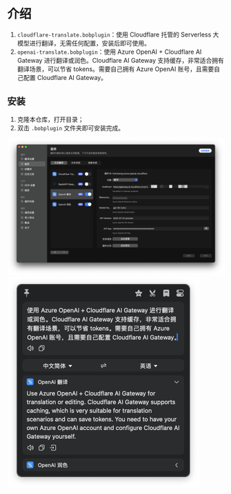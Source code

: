 # 介绍

1. `cloudflare-translate.bobplugin`：使用 Cloudflare 托管的 Serverless 大模型进行翻译，无需任何配置，安装后即可使用。
2. `openai-translate.bobplugin`：使用 Azure OpenAI + Cloudflare AI Gateway 进行翻译或润色。Cloudflare AI Gateway 支持缓存，非常适合拥有翻译场景，可以节省 tokens。需要自己拥有 Azure OpenAI 账号，且需要自己配置 Cloudflare AI Gateway。

## 安装

1. 克隆本仓库，打开目录；
2. 双击 `.bobplugin` 文件夹即可安装完成。

![Alt text](./20231103-10-47-15-bccfQXwi@2x.png)
![Alt text](./20231102-17-12-23-2kItDXMp.png)